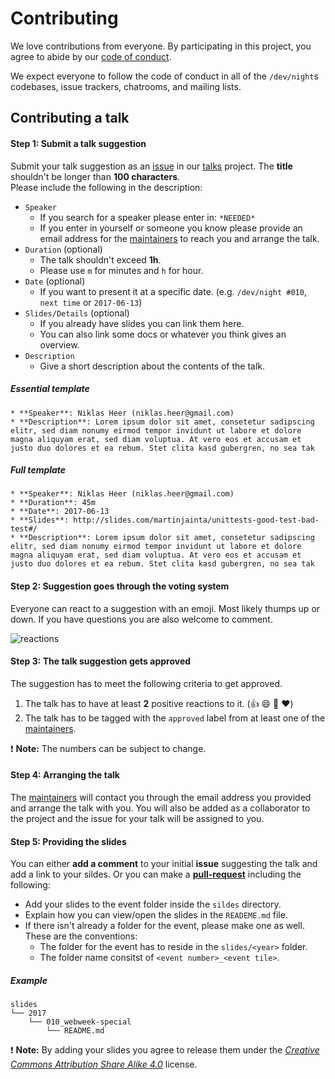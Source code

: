 # Contributing

We love contributions from everyone.
By participating in this project,
you agree to abide by our [code of conduct].



We expect everyone to follow the code of conduct in all
of the `/dev/night`s codebases, issue trackers, chatrooms, and mailing lists.

## Contributing a talk

#### Step 1: Submit a talk suggestion

Submit your talk suggestion as an [issue] in our [talks] project. The __title__ shouldn't be longer than __100 characters__.<br>
Please include the following in the description:
* `Speaker`
    - If you search for a speaker please enter in: `*NEEDED*`
    - If you enter in yourself or someone you know please provide an email address for the [maintainers] to reach you and arrange the talk.
* `Duration` (optional)
    - The talk shouldn't exceed __1h__.
    - Please use `m` for minutes and `h` for hour.
* `Date` (optional)
    - If you want to present it at a specific date. (e.g. `/dev/night #010`, `next time` or `2017-06-13`)
* `Slides/Details` (optional)
    - If you already have slides you can link them here.
    - You can also link some docs or whatever you think gives an overview.
* `Description`
    - Give a short description about the contents of the talk.

##### Essential template

```
* **Speaker**: Niklas Heer (niklas.heer@gmail.com)
* **Description**: Lorem ipsum dolor sit amet, consetetur sadipscing elitr, sed diam nonumy eirmod tempor invidunt ut labore et dolore magna aliquyam erat, sed diam voluptua. At vero eos et accusam et justo duo dolores et ea rebum. Stet clita kasd gubergren, no sea tak
```

##### Full template
```
* **Speaker**: Niklas Heer (niklas.heer@gmail.com)
* **Duration**: 45m
* **Date**: 2017-06-13
* **Slides**: http://slides.com/martinjainta/unittests-good-test-bad-test#/
* **Description**: Lorem ipsum dolor sit amet, consetetur sadipscing elitr, sed diam nonumy eirmod tempor invidunt ut labore et dolore magna aliquyam erat, sed diam voluptua. At vero eos et accusam et justo duo dolores et ea rebum. Stet clita kasd gubergren, no sea tak
```

#### Step 2: Suggestion goes through the voting system

Everyone can react to a suggestion with an emoji. Most likely thumps up or down. If you have questions you are also welcome to comment.

![reactions](https://raw.github.com/dev-night/talks/master/assets/img/reactions.png "React with emojis.")

#### Step 3: The talk suggestion gets approved

The suggestion has to meet the following criteria to get approved.

1. The talk has to have at least __2__ positive reactions to it. (:thumbsup: :smile: :tada: :hearts:)
2. The talk has to be tagged with the `approved` label from at least one of the [maintainers].

:heavy_exclamation_mark: __Note:__ The numbers can be subject to change.

#### Step 4: Arranging the talk

The [maintainers] will contact you through the email address you provided and arrange the talk with you. You will also be added as a collaborator to the project and the issue for your talk will be assigned to you.

#### Step 5: Providing the slides

You can either __add a comment__ to your initial __issue__ suggesting the talk and add a link to your sildes. Or you can make a [__pull-request__](https://www.digitalocean.com/community/tutorials/how-to-create-a-pull-request-on-github) including the following:

* Add your slides to the event folder inside the `sildes` directory.
* Explain how you can view/open the slides in the `READEME.md` file.
* If there isn't already a folder for the event, please make one as well. These are the conventions:
    - The folder for the event has to reside in the `slides/<year>` folder.
    - The folder name consitst of `<event number>_<event tile>`.

##### Example

```
slides
└── 2017
    └── 010_webweek-special
        └── README.md
```

:heavy_exclamation_mark: __Note:__ By adding your slides you agree to release them under the [_Creative Commons Attribution Share Alike 4.0_](https://creativecommons.org/licenses/by-sa/4.0/) license.


[issue]: https://github.com/dev-night/talks/issues
[code of conduct]: https://tradebyte.github.io/Code-of-Conduct/
[talks]: https://github.com/dev-night/talks
[maintainers]: MAINTAINERS.md
